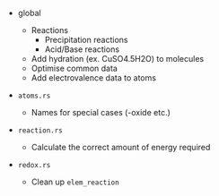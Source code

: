 - global
  - Reactions
    * Precipitation reactions
    * Acid/Base reactions
  - Add hydration (ex. CuSO4.5H2O) to molecules
  - Optimise common data
  - Add electrovalence data to atoms

- `atoms.rs`
  * Names for special cases (-oxide etc.)

- `reaction.rs`
  * Calculate the correct amount of energy required

- `redox.rs`
  * Clean up `elem_reaction`
